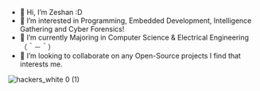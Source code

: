 - 👋 Hi, I’m Zeshan :D
- 👀 I’m interested in Programming, Embedded Development, Intelligence Gathering and Cyber Forensics!
- 🌱 I’m currently Majoring in Computer Science & Electrical Engineering （＾－＾） 
- 💞️ I’m looking to collaborate on any Open-Source projects I find that interests me.   


![hackers_white 0 (1)](https://user-images.githubusercontent.com/88027437/210190065-395460bd-1927-4134-9e30-23c879882465.gif)


<!---
Zximy/Zximy is a ✨ special ✨ repository because its `README.md` (this file) appears on your GitHub profile.
You can click the Preview link to take a look at your changes.
---
